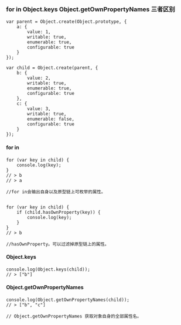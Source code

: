 ### for in Object.keys Object.getOwnPropertyNames 三者区别

```
var parent = Object.create(Object.prototype, {
    a: {
        value: 1,
        writable: true,
        enumerable: true,
        configurable: true            
    }
});

var child = Object.create(parent, {
    b: {
        value: 2,
        writable: true,
        enumerable: true,
        configurable: true
    },
    c: {
        value: 3,
        writable: true,
        enumerable: false,
        configurable: true
    }
});

```

#### for in

```
for (var key in child) {
    console.log(key);
}
// > b
// > a

//for in会输出自身以及原型链上可枚举的属性。


for (var key in child) {
    if (child.hasOwnProperty(key)) {
        console.log(key);
    }
}
// > b

//hasOwnProperty。可以过滤掉原型链上的属性。
```

#### Object.keys

```
console.log(Object.keys(child));
// > ["b"]

```

#### Object.getOwnPropertyNames

```
console.log(Object.getOwnPropertyNames(child));
// > ["b", "c"]

// Object.getOwnPropertyNames 获取对象自身的全部属性名。
```